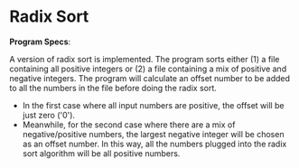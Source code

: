# Radix Sort

**Program Specs**:

A version of radix sort is implemented. The program sorts either (1) a file containing all positive integers or (2) a file containing a mix of positive and negative integers. 
The program will calculate an offset number to be added to all the numbers in the file before doing the radix sort.
- In the first case where all input numbers are positive, the offset will be just zero ('0').
- Meanwhile, for the second case where there are a mix of negative/positive numbers, the largest negative integer will be chosen as an offset number. In this way, all the numbers plugged into the radix sort algorithm will be all positive numbers.
